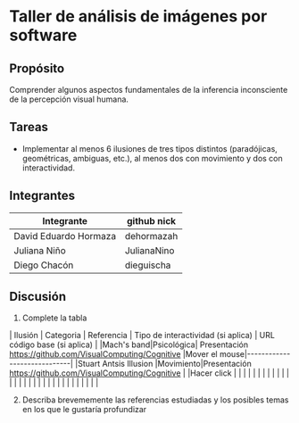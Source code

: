# Taller de análisis de imágenes por software

## Propósito

Comprender algunos aspectos fundamentales de la inferencia inconsciente de la percepción visual humana.

## Tareas

* Implementar al menos 6 ilusiones de tres tipos distintos (paradójicas, geométricas, ambiguas, etc.), al menos dos con movimiento y dos con interactividad.


## Integrantes

| Integrante                      | github nick |
|---------------------------------|-------------|
| David Eduardo Hormaza           |dehormazah   |
| Juliana Niño                    |JulianaNino  |
| Diego Chacón                    |dieguischa   |

## Discusión

1. Complete la tabla

| Ilusión | Categoria | Referencia | Tipo de interactividad (si aplica) | URL código base (si aplica) |
|Mach's band|Psicológica| Presentación https://github.com/VisualComputing/Cognitive |Mover el mouse|-----------------------------|
|Stuart Antsis Illusion         |Movimiento|Presentación  https://github.com/VisualComputing/Cognitive            |                                    |Hacer click                             |
|         |           |            |                                    |                             |
|         |           |            |                                    |                             |
|         |           |            |                                    |                             |
|         |           |            |                                    |                             |
|         |           |            |                                    |                             |

2. Describa brevememente las referencias estudiadas y los posibles temas en los que le gustaría profundizar
